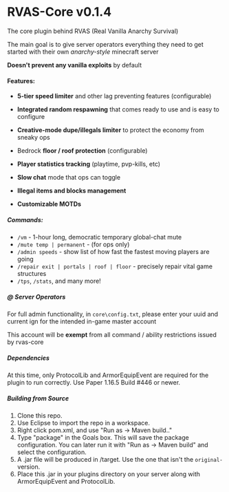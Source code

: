 # RVAS-Core v0.1.4
The core plugin behind RVAS (Real Vanilla Anarchy Survival)

The main goal is to give server operators everything they need to get started with their own *anarchy-style* minecraft server

**Doesn't prevent any vanilla exploits** by default

#### Features:
- **5-tier speed limiter** and other lag preventing features (configurable)

- **Integrated random respawning** that comes ready to use and is easy to configure

- **Creative-mode dupe/illegals limiter** to protect the economy from sneaky ops

- Bedrock **floor / roof protection** (configurable)

- **Player statistics tracking** (playtime, pvp-kills, etc)

- **Slow chat** mode that ops can toggle

- **Illegal items and blocks management**

- **Customizable MOTDs**

##### Commands:
- `/vm` - 1-hour long, democratic temporary global-chat mute
- `/mute temp | permanent` - (for ops only)
- `/admin speeds` - show list of how fast the fastest moving players are going
- `/repair exit | portals | roof | floor` - precisely repair vital game structures
- `/tps`, `/stats`, and many more!

##### @ Server Operators
For full admin functionality, in `core\config.txt`, please enter your uuid and current ign for the intended in-game master account

This account will be **exempt** from all command / ability restrictions issued by rvas-core

##### Dependencies

At this time, only ProtocolLib and ArmorEquipEvent are required for the plugin to run correctly. Use Paper 1.16.5 Build #446 or newer.

##### Building from Source

1. Clone this repo.
2. Use Eclipse to import the repo in a workspace.
3. Right click pom.xml, and use "Run as -> Maven build.."
4. Type "package" in the Goals box. This will save the package configuration. You can later run it with "Run as -> Maven build" and select the configuration.
5. A .jar file will be produced in /target. Use the one that isn't the `original-` version.
6. Place this .jar in your plugins directory on your server along with ArmorEquipEvent and ProtocolLib.

